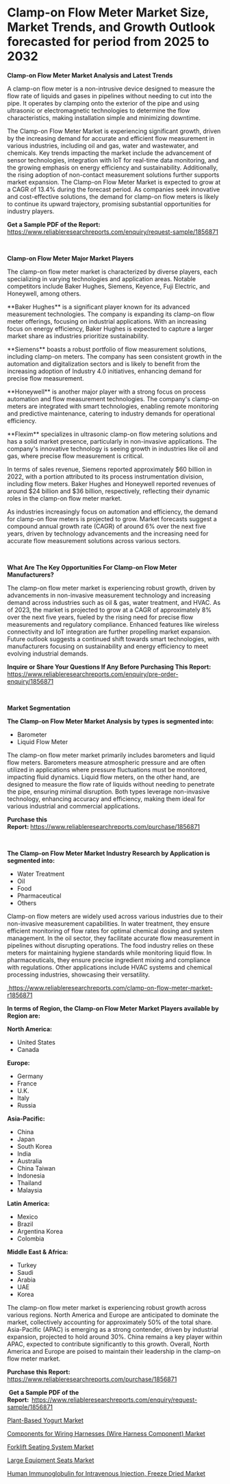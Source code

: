<p><h1>Clamp-on Flow Meter Market Size, Market Trends, and Growth Outlook forecasted for period from 2025 to 2032</h1></p><p><strong>Clamp-on Flow Meter Market Analysis and Latest Trends</strong></p>
<p><p>A clamp-on flow meter is a non-intrusive device designed to measure the flow rate of liquids and gases in pipelines without needing to cut into the pipe. It operates by clamping onto the exterior of the pipe and using ultrasonic or electromagnetic technologies to determine the flow characteristics, making installation simple and minimizing downtime. </p><p>The Clamp-on Flow Meter Market is experiencing significant growth, driven by the increasing demand for accurate and efficient flow measurement in various industries, including oil and gas, water and wastewater, and chemicals. Key trends impacting the market include the advancement of sensor technologies, integration with IoT for real-time data monitoring, and the growing emphasis on energy efficiency and sustainability. Additionally, the rising adoption of non-contact measurement solutions further supports market expansion. The Clamp-on Flow Meter Market is expected to grow at a CAGR of 13.4% during the forecast period. As companies seek innovative and cost-effective solutions, the demand for clamp-on flow meters is likely to continue its upward trajectory, promising substantial opportunities for industry players.</p></p>
<p><strong>Get a Sample PDF of the Report:&nbsp;</strong> <a href="https://www.reliableresearchreports.com/enquiry/request-sample/1856871?utm_campaign=32&utm_medium=2&utm_source=Github&utm_content=ia&utm_term=08012025&utm_id=clamp-on-flow-meter">https://www.reliableresearchreports.com/enquiry/request-sample/1856871</a></p>
<p>&nbsp;</p>
<p><strong>Clamp-on Flow Meter Major Market Players</strong></p>
<p><p>The clamp-on flow meter market is characterized by diverse players, each specializing in varying technologies and application areas. Notable competitors include Baker Hughes, Siemens, Keyence, Fuji Electric, and Honeywell, among others.</p><p>**Baker Hughes** is a significant player known for its advanced measurement technologies. The company is expanding its clamp-on flow meter offerings, focusing on industrial applications. With an increasing focus on energy efficiency, Baker Hughes is expected to capture a larger market share as industries prioritize sustainability.</p><p>**Siemens** boasts a robust portfolio of flow measurement solutions, including clamp-on meters. The company has seen consistent growth in the automation and digitalization sectors and is likely to benefit from the increasing adoption of Industry 4.0 initiatives, enhancing demand for precise flow measurement.</p><p>**Honeywell** is another major player with a strong focus on process automation and flow measurement technologies. The company's clamp-on meters are integrated with smart technologies, enabling remote monitoring and predictive maintenance, catering to industry demands for operational efficiency.</p><p>**Flexim** specializes in ultrasonic clamp-on flow metering solutions and has a solid market presence, particularly in non-invasive applications. The company's innovative technology is seeing growth in industries like oil and gas, where precise flow measurement is critical.</p><p>In terms of sales revenue, Siemens reported approximately $60 billion in 2022, with a portion attributed to its process instrumentation division, including flow meters. Baker Hughes and Honeywell reported revenues of around $24 billion and $36 billion, respectively, reflecting their dynamic roles in the clamp-on flow meter market.</p><p>As industries increasingly focus on automation and efficiency, the demand for clamp-on flow meters is projected to grow. Market forecasts suggest a compound annual growth rate (CAGR) of around 6% over the next five years, driven by technology advancements and the increasing need for accurate flow measurement solutions across various sectors.</p></p>
<p>&nbsp;</p>
<p><strong>What Are The Key Opportunities For Clamp-on Flow Meter Manufacturers?</strong></p>
<p><p>The clamp-on flow meter market is experiencing robust growth, driven by advancements in non-invasive measurement technology and increasing demand across industries such as oil & gas, water treatment, and HVAC. As of 2023, the market is projected to grow at a CAGR of approximately 8% over the next five years, fueled by the rising need for precise flow measurements and regulatory compliance. Enhanced features like wireless connectivity and IoT integration are further propelling market expansion. Future outlook suggests a continued shift towards smart technologies, with manufacturers focusing on sustainability and energy efficiency to meet evolving industrial demands.</p></p>
<p><strong>Inquire or Share Your Questions If Any Before Purchasing This Report:</strong> <a href="https://www.reliableresearchreports.com/enquiry/pre-order-enquiry/1856871?utm_campaign=32&utm_medium=2&utm_source=Github&utm_content=ia&utm_term=08012025&utm_id=clamp-on-flow-meter">https://www.reliableresearchreports.com/enquiry/pre-order-enquiry/1856871</a></p>
<p>&nbsp;</p>
<p><strong>Market Segmentation</strong></p>
<p><strong>The Clamp-on Flow Meter Market Analysis by types is segmented into:</strong></p>
<p><ul><li>Barometer</li><li>Liquid Flow Meter</li></ul></p>
<p><p>The clamp-on flow meter market primarily includes barometers and liquid flow meters. Barometers measure atmospheric pressure and are often utilized in applications where pressure fluctuations must be monitored, impacting fluid dynamics. Liquid flow meters, on the other hand, are designed to measure the flow rate of liquids without needing to penetrate the pipe, ensuring minimal disruption. Both types leverage non-invasive technology, enhancing accuracy and efficiency, making them ideal for various industrial and commercial applications.</p></p>
<p><strong>Purchase this Report:&nbsp;</strong><a href="https://www.reliableresearchreports.com/purchase/1856871?utm_campaign=32&utm_medium=2&utm_source=Github&utm_content=ia&utm_term=08012025&utm_id=clamp-on-flow-meter">https://www.reliableresearchreports.com/purchase/1856871</a></p>
<p>&nbsp;</p>
<p><strong>The Clamp-on Flow Meter Market Industry Research by Application is segmented into:</strong></p>
<p><ul><li>Water Treatment</li><li>Oil</li><li>Food</li><li>Pharmaceutical</li><li>Others</li></ul></p>
<p><p>Clamp-on flow meters are widely used across various industries due to their non-invasive measurement capabilities. In water treatment, they ensure efficient monitoring of flow rates for optimal chemical dosing and system management. In the oil sector, they facilitate accurate flow measurement in pipelines without disrupting operations. The food industry relies on these meters for maintaining hygiene standards while monitoring liquid flow. In pharmaceuticals, they ensure precise ingredient mixing and compliance with regulations. Other applications include HVAC systems and chemical processing industries, showcasing their versatility.</p></p>
<p><a href="https://www.reliableresearchreports.com/clamp-on-flow-meter-market-r1856871?utm_campaign=32&utm_medium=2&utm_source=Github&utm_content=ia&utm_term=08012025&utm_id=clamp-on-flow-meter">&nbsp;https://www.reliableresearchreports.com/clamp-on-flow-meter-market-r1856871</a></p>
<p><strong>In terms of Region, the Clamp-on Flow Meter Market Players available by Region are:</strong></p>
<p>
    <p> <strong> North America: </strong>
        <ul>
            <li>United States</li>
            <li>Canada</li>
        </ul>
        </p> 
    <p> <strong> Europe: </strong>
        <ul>
            <li>Germany</li>
            <li>France</li>
            <li>U.K.</li>
            <li>Italy</li>
            <li>Russia</li>
        </ul>
        </p> 
    <p> <strong> Asia-Pacific: </strong>
        <ul>
            <li>China</li>
            <li>Japan</li>
            <li>South Korea</li>
            <li>India</li>
            <li>Australia</li>
            <li>China Taiwan</li>
            <li>Indonesia</li>
            <li>Thailand</li>
            <li>Malaysia</li>
        </ul>
        </p> 
    <p> <strong> Latin America: </strong>
        <ul>
            <li>Mexico</li>
            <li>Brazil</li>
            <li>Argentina Korea</li>
            <li>Colombia</li>
        </ul>
        </p> 
    <p> <strong> Middle East & Africa: </strong>
        <ul>
            <li>Turkey</li>
            <li>Saudi</li>
            <li>Arabia</li>
            <li>UAE</li>
            <li>Korea</li>
        </ul>
    </p>
    </p>
<p><p>The clamp-on flow meter market is experiencing robust growth across various regions. North America and Europe are anticipated to dominate the market, collectively accounting for approximately 50% of the total share. Asia-Pacific (APAC) is emerging as a strong contender, driven by industrial expansion, projected to hold around 30%. China remains a key player within APAC, expected to contribute significantly to this growth. Overall, North America and Europe are poised to maintain their leadership in the clamp-on flow meter market.</p></p>
<p><strong>Purchase this Report: </strong><a href="https://www.reliableresearchreports.com/purchase/1856871?utm_campaign=32&utm_medium=2&utm_source=Github&utm_content=ia&utm_term=08012025&utm_id=clamp-on-flow-meter">https://www.reliableresearchreports.com/purchase/1856871</a></p>
<p>&nbsp;<strong>Get a Sample PDF of the Report:&nbsp;&nbsp;</strong><a href="https://www.reliableresearchreports.com/enquiry/request-sample/1856871?utm_campaign=32&utm_medium=2&utm_source=Github&utm_content=ia&utm_term=08012025&utm_id=clamp-on-flow-meter">https://www.reliableresearchreports.com/enquiry/request-sample/1856871</a></p>
<p><strong></strong></p>
<p><p><a href="https://www.linkedin.com/pulse/plant-based-yogurt-market-size-revenue-growth-projected-126-gjief?utm_campaign=32&utm_medium=2&utm_source=Github&utm_content=ia&utm_term=08012025&utm_id=clamp-on-flow-meter">Plant-Based Yogurt Market</a></p><p><a href="https://github.com/JakirUddin651/Market-Research-Report-List-1/blob/main/components-for-wiring-harnesses-wire-harness-component-market.md?utm_campaign=32&utm_medium=2&utm_source=Github&utm_content=ia&utm_term=08012025&utm_id=clamp-on-flow-meter">Components for Wiring Harnesses (Wire Harness Component) Market</a></p><p><a href="https://www.linkedin.com/pulse/forklift-seating-system-market-size-forecast-2025-2032-anticipated-vmm4f?utm_campaign=32&utm_medium=2&utm_source=Github&utm_content=ia&utm_term=08012025&utm_id=clamp-on-flow-meter">Forklift Seating System Market</a></p><p><a href="https://www.linkedin.com/pulse/large-equipment-seats-market-size-growth-trends-statistics-e5pdf?utm_campaign=32&utm_medium=2&utm_source=Github&utm_content=ia&utm_term=08012025&utm_id=clamp-on-flow-meter">Large Equipment Seats Market</a></p><p><a href="https://github.com/gerdabatiskzv9/Market-Research-Report-List-1/blob/main/human-immunoglobulin-for-intravenous-injection-freeze-dried-market.md?utm_campaign=32&utm_medium=2&utm_source=Github&utm_content=ia&utm_term=08012025&utm_id=clamp-on-flow-meter">Human Immunoglobulin for Intravenous Injection, Freeze Dried Market</a></p></p>